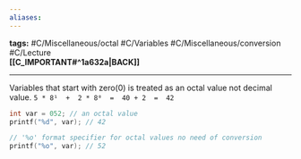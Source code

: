 ```yaml
---
aliases:
---
```

**tags:** #C/Miscellaneous/octal #C/Variables  #C/Miscellaneous/conversion #C/Lecture  
**[[C_IMPORTANT#^1a632a|BACK]]**

---
Variables that start with zero(0) is treated as an octal value not decimal value.
`5 * 8¹  +  2 * 8⁰  =  40 + 2  =  42`

```C
int var = 052; // an octal value
printf("%d", var); // 42

// '%o' format specifier for octal values no need of conversion
printf("%o", var); // 52
```